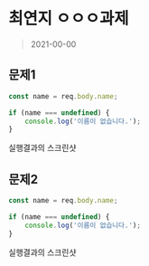 # 최연지 ㅇㅇㅇ과제

> 2021-00-00

## 문제1

```javascript
const name = req.body.name;

if (name === undefined) {
    console.log('이름이 없습니다.');
}
```

실행결과의 스크린샷


## 문제2

```javascript
const name = req.body.name;

if (name === undefined) {
    console.log('이름이 없습니다.');
}
```


실행결과의 스크린샷
